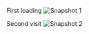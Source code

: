 First loading
![Snapshot 1](https://cloud.githubusercontent.com/assets/16937627/13229250/f861fae2-d9c5-11e5-841b-44cb425361e1.JPG)


Second visit
![Snapshot 2](https://cloud.githubusercontent.com/assets/16937627/13229276/0f4bdad4-d9c6-11e5-962c-09e50689e20d.JPG)
